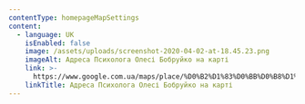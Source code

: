 ```yaml
---
contentType: homepageMapSettings
content:
  - language: UK
    isEnabled: false
    image: /assets/uploads/screenshot-2020-04-02-at-18.45.23.png
    imageAlt: Адреса Психолога Олесі Бобруйко на карті
    link: >-
      https://www.google.com.ua/maps/place/%D0%B2%D1%83%D0%BB%D0%B8%D1%86%D1%8F+%D0%A0%D0%BE%D0%BC%D0%B0%D0%BD%D1%87%D1%83%D0%BA%D0%B0,+14,+%D0%9B%D1%8C%D0%B2%D1%96%D0%B2,+%D0%9B%D1%8C%D0%B2%D1%96%D0%B2%D1%81%D1%8C%D0%BA%D0%B0+%D0%BE%D0%B1%D0%BB%D0%B0%D1%81%D1%82%D1%8C,+79000/@49.8362863,24.0352525,15.02z/data=!4m5!3m4!1s0x473add4298aa0e8f:0x551bad4d1fbce0da!8m2!3d49.8339332!4d24.0387426?hl=uk
    linkTitle: Адреса Психолога Олесі Бобруйко на карті
---
```

